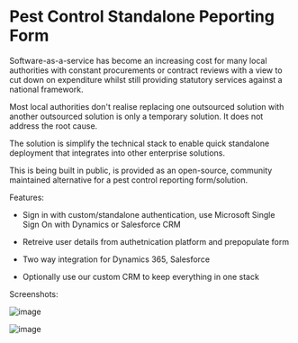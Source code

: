 # Pest Control Standalone Peporting Form

Software-as-a-service has become an increasing cost for many local authorities with constant procurements or contract reviews with a view to cut down on expenditure whilst still providing statutory services against a national framework.

Most local authorities don't realise replacing one outsourced solution with another outsourced solution is only a temporary solution. It does not address the root cause.

The solution is simplify the technical stack to enable quick standalone deployment that integrates into other enterprise solutions.

This is being built in public, is provided as an open-source, community maintained alternative for a pest control reporting form/solution.

Features:

- Sign in with custom/standalone authentication, use Microsoft Single Sign On with Dynamics or Salesforce CRM

- Retreive user details from authetnication platform and prepopulate form

- Two way integration for Dynamics 365, Salesforce

- Optionally use our custom CRM to keep everything in one stack

Screenshots:

![image](https://github.com/user-attachments/assets/06035e57-bd2a-4229-a521-a56bf62bbc39)

![image](https://github.com/user-attachments/assets/0bcf0878-c2d1-42f4-b353-e12fa36bea12)

